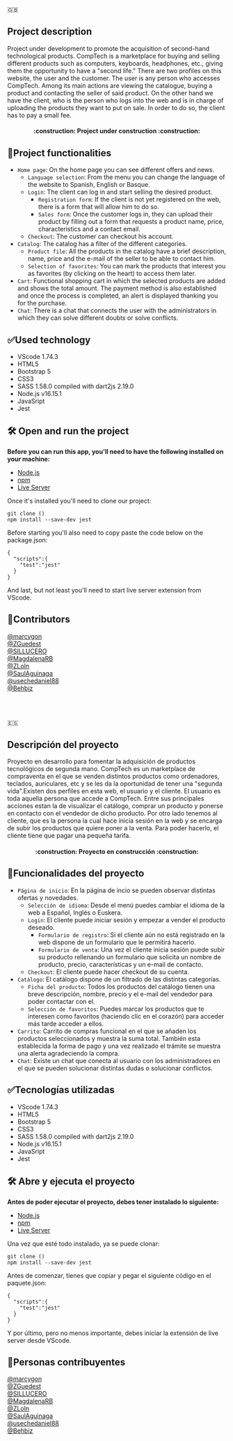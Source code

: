 :uk:
## Project description
Project under development to promote the acquisition of second-hand technological products. CompTech is a marketplace for buying and selling different products such as computers, keyboards, headphones, etc., giving them the opportunity to have a "second life." There are two profiles on this website, the user and the customer. The user is any person who accesses CompTech. Among its main actions are viewing the catalogue, buying a product and contacting the seller of said product. On the other hand we have the client, who is the person who logs into the web and is in charge of uploading the products they want to put on sale. In order to do so, the client has to pay a small fee.

<h4 align="center">
:construction: Project under construction :construction:
</h4>

## :hammer:Project functionalities

- `Home page`: On the home page you can see different offers and news.
  - `Language selection`: From the menu you can change the language of the website to Spanish, English or Basque.
  - `Login`: The client can log in and start selling the desired product.
    - `Registration form`: If the client is not yet registered on the web, there is a form that will allow him to do so.
    - `Sales form`: Once the customer logs in, they can upload their product by filling out a form that requests a product name, price, characteristics and a contact email.
  - `Checkout`: The customer can checkout his account.
- `Catalog`: The catalog has a filter of the different categories.
  - `Product file`: All the products in the catalog have a brief description, name, price and the e-mail of the seller to be able to contact him.
  - `Selection of favorites`: You can mark the products that interest you as favorites (by clicking on the heart) to access them later.
- `Cart`: Functional shopping cart in which the selected products are added and shows the total amount. The payment method is also established and once the process is completed, an alert is displayed thanking you for the purchase.
- `Chat`: There is a chat that connects the user with the administrators in which they can solve different doubts or solve conflicts.
 
## :white_check_mark:Used technology
- VScode 1.74.3
- HTML5
- Bootstrap 5
- CSS3
- SASS 1.58.0 compiled with dart2js 2.19.0
- Node.js v16.15.1
- JavaSript
- Jest

## 🛠️ Open and run the project

**Before you can run this app, you'll need to have the following installed on your machine:**
- [Node.js](https://nodejs.org/en/)
- [npm](https://www.npmjs.com/)
- [Live Server](https://marketplace.visualstudio.com/items?itemName=ritwickdey.LiveServer)

Once it's installed you'll need to clone our project:
```
git clone ()
npm install --save-dev jest
```
Before starting you'll also need to copy paste the code below on the package.json:
```
{
  "scripts":{
    "test":"jest"
  }
}
```
And last, but not least you'll need to start live server extension from VScode. 

## :bust_in_silhouette:Contributors
[@marcygon](https://github.com/marcygon)<br>
[@ZGuedest](https://github.com/ZGuedest)<br>
[@SILLUCERO](https://github.com/SILLUCERO)<br>
[@MagdalenaRB](https://github.com/MagdalenaRB)<br>
[@ZLoln](https://github.com/ZLoln)<br>
[@SaulAguinaga](https://github.com/SaulAguinaga)<br>
[@usechedaniel88](https://github.com/usechedaniel88)<br>
[@Behbiz](https://github.com/Behbiz)<br>



<br><br>


:es:
## Descripción del proyecto
Proyecto en desarrollo para fomentar la adquisición de productos tecnológicos de segunda mano. CompTech es un marketplace de compraventa en el que se venden distintos productos como ordenadores, teclados, auriculares, etc y se les da la oportunidad de tener una "segunda vida".Existen dos perfiles en esta web, el usuario y el cliente. El usuario es toda aquella persona que accede a CompTech. Entre sus principales acciones estan la de visualizar el catálogo, comprar un producto y ponerse en contacto con el vendedor de dicho producto. Por otro lado tenemos al cliente, que es la persona la cual hace inicia sesión en la web y se encarga de subir los productos que quiere poner a la venta. Para poder hacerlo, el cliente tiene que pagar una pequeña tarifa.

<h4 align="center">
:construction: Proyecto en construcción :construction:
</h4>

## :hammer:Funcionalidades del proyecto

- `Página de inicio`: En la página de incio se pueden observar distintas ofertas y novedades. 
  - `Selección de idioma`: Desde el menú puedes cambiar el idioma de la web a Español, Inglés o Euskera.
  - `Login`: El cliente puede iniciar sesión y empezar a vender el producto deseado.
    - `Formulario de registro`: Si el cliente aún no está registrado en la web dispone de un formulario que le permitirá hacerlo.
    - `Formulario de venta`: Una vez el cliente inicia sesión puede subir su producto rellenando un formulario que solicita un nombre de producto, precio, características y un e-mail de contacto.
  - `Checkout`: El cliente puede hacer checkout de su cuenta.
- `Catálogo`: El catálogo dispone de un filtrado de las distintas categorías.
  - `Ficha del producto`: Todos los productos del catálogo tienen una breve descripción, nombre, precio y el e-mail del vendedor para poder contactar con el.
  - `Selección de favoritos`: Puedes marcar los productos que te interesen como favoritos (haciendo clic en el corazón) para acceder más tarde acceder a ellos.
- `Carrito`: Carrito de compras funcional en el que se añaden los productos seleccionados y muestra la suma total. También esta establecida la forma de pago y una vez realizado el trámite se muestra una alerta agradeciendo la compra.
- `Chat`: Existe un chat que conecta al usuario con los administradores en el que se pueden solucionar distintas dudas o solucionar conflictos.
 
## :white_check_mark:Tecnologías utilizadas
- VScode 1.74.3
- HTML5
- Bootstrap 5
- CSS3
- SASS 1.58.0 compiled with dart2js 2.19.0
- Node.js v16.15.1
- JavaSript
- Jest

## 🛠️ Abre y ejecuta el proyecto

**Antes de poder ejecutar el proyecto, debes tener instalado lo siguiente:**
- [Node.js](https://nodejs.org/en/)
- [npm](https://www.npmjs.com/)
- [Live Server](https://marketplace.visualstudio.com/items?itemName=ritwickdey.LiveServer)

Una vez que esté todo instalado, ya se puede clonar:
```
git clone ()
npm install --save-dev jest
```
Antes de comenzar, tienes que copiar y pegar el siguiente código en el paquete.json:
```
{
  "scripts":{
    "test":"jest"
  }
}
```
Y por último, pero no menos importante, debes iniciar la extensión de live server desde VScode.


## :bust_in_silhouette:Personas contribuyentes
[@marcygon](https://github.com/marcygon)<br>
[@ZGuedest](https://github.com/ZGuedest)<br>
[@SILLUCERO](https://github.com/SILLUCERO)<br>
[@MagdalenaRB](https://github.com/MagdalenaRB)<br>
[@ZLoln](https://github.com/ZLoln)<br>
[@SaulAguinaga](https://github.com/SaulAguinaga)<br>
[@usechedaniel88](https://github.com/usechedaniel88)<br>
[@Behbiz](https://github.com/Behbiz)<br>




